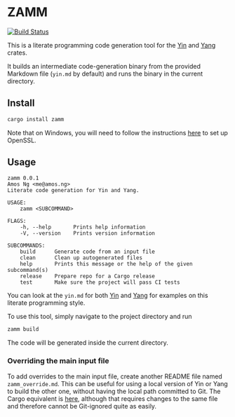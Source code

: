 # ZAMM

[![Build Status](https://travis-ci.com/amosjyng/zamm.svg?branch=main)](https://travis-ci.com/amosjyng/zamm)

This is a literate programming code generation tool for the [Yin](https://crates.io/crates/zamm_yin) and [Yang](https://crates.io/crates/zamm_yang) crates.

It builds an intermediate code-generation binary from the provided Markdown file (`yin.md` by default) and runs the binary in the current directory.

## Install

```sh
cargo install zamm
```

Note that on Windows, you will need to follow the instructions [here](https://github.com/sfackler/rust-openssl/tree/5948898e54882c0bedd12d87569eb4dbee5bbca7#windows-msvc) to set up OpenSSL.

## Usage

```text
zamm 0.0.1
Amos Ng <me@amos.ng>
Literate code generation for Yin and Yang.

USAGE:
    zamm <SUBCOMMAND>

FLAGS:
    -h, --help       Prints help information
    -V, --version    Prints version information

SUBCOMMANDS:
    build      Generate code from an input file
    clean      Clean up autogenerated files
    help       Prints this message or the help of the given subcommand(s)
    release    Prepare repo for a Cargo release
    test       Make sure the project will pass CI tests
```

You can look at the `yin.md` for both [Yin](https://github.com/amosjyng/yin/blob/main/yin.md) and [Yang](https://github.com/amosjyng/yang/blob/main/yin.md) for examples on this literate programming style.

To use this tool, simply navigate to the project directory and run

```sh
zamm build
```

The code will be generated inside the current directory.

### Overriding the main input file

To add overrides to the main input file, create another README file named `zamm_override.md`. This can be useful for using a local version of Yin or Yang to build the other one, without having the local path committed to Git. The Cargo equivalent is [here](https://doc.rust-lang.org/cargo/reference/overriding-dependencies.html), although that requires changes to the same file and therefore cannot be Git-ignored quite as easily.
